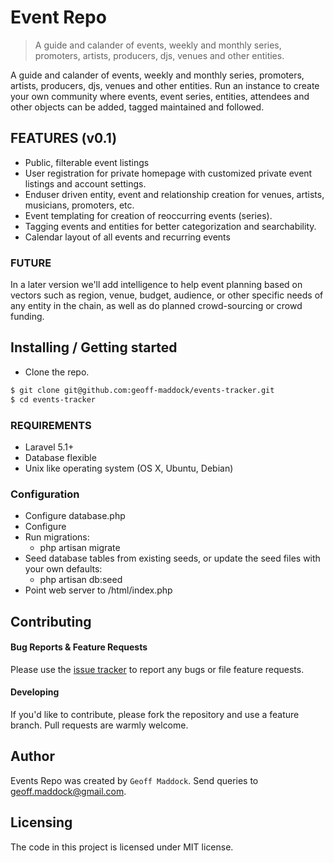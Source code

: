 # Event Repo
> A guide and calander of events, weekly and monthly series, promoters, artists, producers, djs, venues and other entities.

A guide and calander of events, weekly and monthly series, promoters, artists, producers, djs, venues and other entities.
Run an instance to create your own community where events, event series, entities, attendees and other objects can be added, tagged maintained and followed.  


## FEATURES (v0.1)

* Public, filterable event listings
* User registration for private homepage with customized private event listings and account settings.
* Enduser driven entity, event and relationship creation for venues, artists, musicians, promoters, etc.
* Event templating for creation of reoccurring events (series).
* Tagging events and entities for better categorization and searchability.
* Calendar layout of all events and recurring events

### FUTURE

In a later version we'll add intelligence to help event planning based on vectors such as region, venue, budget, audience, or other specific needs of any entity in the chain, as well as do planned crowd-sourcing or crowd funding.

## Installing / Getting started

* Clone the repo.
```bash
$ git clone git@github.com:geoff-maddock/events-tracker.git
$ cd events-tracker
```

### REQUIREMENTS

* Laravel 5.1+
* Database flexible
* Unix like operating system (OS X, Ubuntu, Debian)

### Configuration

* Configure database.php
* Configure 
* Run migrations:
  - php artisan migrate
* Seed database tables from existing seeds, or update the seed files with your own defaults:
  - php artisan db:seed
* Point web server to /html/index.php


## Contributing

#### Bug Reports & Feature Requests

Please use the [issue tracker](https://github.com/geoff-maddock/events-tracker/issues) to report any bugs or file feature requests.

#### Developing
If you'd like to contribute, please fork the repository and use a feature
branch. Pull requests are warmly welcome.

## Author
Events Repo was created by `Geoff Maddock`.  Send queries to geoff.maddock@gmail.com.

## Licensing

The code in this project is licensed under MIT license.
